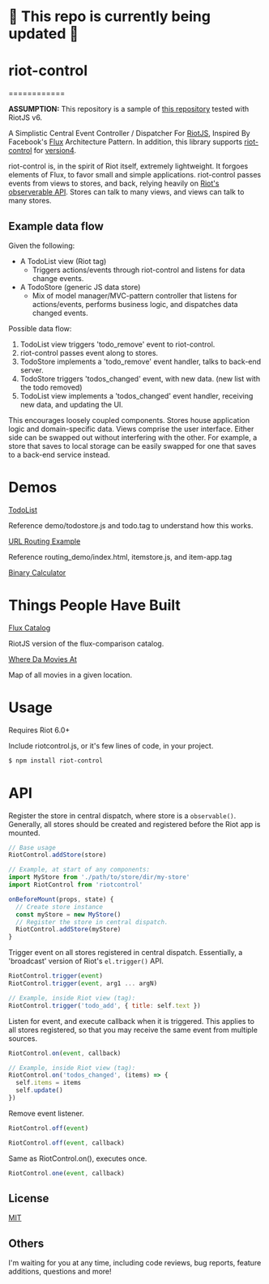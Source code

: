 # 🚧 This repo is currently being updated 🚧

# riot-control

============

**ASSUMPTION:** This repository is a sample of [this repository](https://github.com/jimsparkman/RiotControl) tested with RiotJS v6.

A Simplistic Central Event Controller / Dispatcher For [RiotJS](https://github.com/riot/riot), Inspired By Facebook's [Flux](https://github.com/facebook/flux) Architecture Pattern.
In addition, this library supports [riot-control](https://github.com/kkeeth/riot-control) for [version4](https://riot.js.org/).

riot-control is, in the spirit of Riot itself, extremely lightweight. It forgoes elements of Flux, to favor small and simple applications. riot-control passes events from views to stores, and back, relying heavily on [Riot's observerable API](https://github.com/riot/observable). Stores can talk to many views, and views can talk to many stores.

## Example data flow

Given the following:

- A TodoList view (Riot tag)
  - Triggers actions/events through riot-control and listens for data change events.
- A TodoStore (generic JS data store)
  - Mix of model manager/MVC-pattern controller that listens for actions/events, performs business logic, and dispatches data changed events.

Possible data flow:

1. TodoList view triggers 'todo_remove' event to riot-control.
2. riot-control passes event along to stores.
3. TodoStore implements a 'todo_remove' event handler, talks to back-end server.
4. TodoStore triggers 'todos_changed' event, with new data. (new list with the todo removed)
5. TodoList view implements a 'todos_changed' event handler, receiving new data, and updating the UI.

This encourages loosely coupled components. Stores house application logic and domain-specific data. Views comprise the user interface. Either side can be swapped out without interfering with the other. For example, a store that saves to local storage can be easily swapped for one that saves to a back-end service instead.

# Demos

[TodoList](http://kkeeth.github.io/riot-control/demo/)

Reference demo/todostore.js and todo.tag to understand how this works.

[URL Routing Example](http://kkeeth.github.io/riot-control/routing_demo/)

Reference routing_demo/index.html, itemstore.js, and item-app.tag

[Binary Calculator](http://kkeeth.github.io/riot-control/binary_demo/)

# Things People Have Built

[Flux Catalog](https://github.com/txchen/feplay/tree/gh-pages/riot_flux)

RiotJS version of the flux-comparison catalog.

[Where Da Movies At](https://github.com/derekr/wheredamoviesat)

Map of all movies in a given location.

# Usage

Requires Riot 6.0+

Include riotcontrol.js, or it's few lines of code, in your project.

```bash
$ npm install riot-control
```

# API

Register the store in central dispatch, where store is a `observable()`. Generally, all stores should be created and registered before the Riot app is mounted.

```javascript
// Base usage
RiotControl.addStore(store)

// Example, at start of any components:
import MyStore from './path/to/store/dir/my-store'
import RiotControl from 'riotcontrol'

onBeforeMount(props, state) {
  // Create store instance
  const myStore = new MyStore()
  // Register the store in central dispatch.
  RiotControl.addStore(myStore)
}
```

Trigger event on all stores registered in central dispatch. Essentially, a 'broadcast' version of Riot's `el.trigger()` API.

```javascript
RiotControl.trigger(event)
RiotControl.trigger(event, arg1 ... argN)

// Example, inside Riot view (tag):
RiotControl.trigger('todo_add', { title: self.text })
```

Listen for event, and execute callback when it is triggered. This applies to all stores registered, so that you may receive the same event from multiple sources.

```javascript
RiotControl.on(event, callback)

// Example, inside Riot view (tag):
RiotControl.on('todos_changed', (items) => {
  self.items = items
  self.update()
})
```

Remove event listener.

```javascript
RiotControl.off(event)

RiotControl.off(event, callback)
```

Same as RiotControl.on(), executes once.

```javascript
RiotControl.one(event, callback)
```

## License

[MIT](https://github.com/kkeeth/riot-control/blob/master/LICENSE)

## Others

I'm waiting for you at any time, including code reviews, bug reports, feature additions, questions and more!
